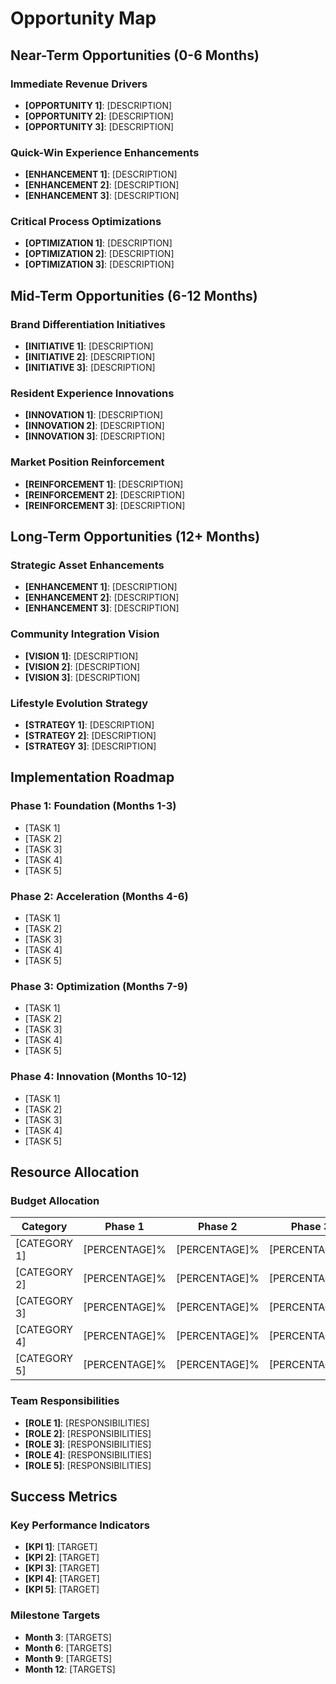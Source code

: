 # Opportunity Map

## Near-Term Opportunities (0-6 Months)

### Immediate Revenue Drivers

- **[OPPORTUNITY 1]**: [DESCRIPTION]
- **[OPPORTUNITY 2]**: [DESCRIPTION]
- **[OPPORTUNITY 3]**: [DESCRIPTION]

### Quick-Win Experience Enhancements

- **[ENHANCEMENT 1]**: [DESCRIPTION]
- **[ENHANCEMENT 2]**: [DESCRIPTION]
- **[ENHANCEMENT 3]**: [DESCRIPTION]

### Critical Process Optimizations

- **[OPTIMIZATION 1]**: [DESCRIPTION]
- **[OPTIMIZATION 2]**: [DESCRIPTION]
- **[OPTIMIZATION 3]**: [DESCRIPTION]

## Mid-Term Opportunities (6-12 Months)

### Brand Differentiation Initiatives

- **[INITIATIVE 1]**: [DESCRIPTION]
- **[INITIATIVE 2]**: [DESCRIPTION]
- **[INITIATIVE 3]**: [DESCRIPTION]

### Resident Experience Innovations

- **[INNOVATION 1]**: [DESCRIPTION]
- **[INNOVATION 2]**: [DESCRIPTION]
- **[INNOVATION 3]**: [DESCRIPTION]

### Market Position Reinforcement

- **[REINFORCEMENT 1]**: [DESCRIPTION]
- **[REINFORCEMENT 2]**: [DESCRIPTION]
- **[REINFORCEMENT 3]**: [DESCRIPTION]

## Long-Term Opportunities (12+ Months)

### Strategic Asset Enhancements

- **[ENHANCEMENT 1]**: [DESCRIPTION]
- **[ENHANCEMENT 2]**: [DESCRIPTION]
- **[ENHANCEMENT 3]**: [DESCRIPTION]

### Community Integration Vision

- **[VISION 1]**: [DESCRIPTION]
- **[VISION 2]**: [DESCRIPTION]
- **[VISION 3]**: [DESCRIPTION]

### Lifestyle Evolution Strategy

- **[STRATEGY 1]**: [DESCRIPTION]
- **[STRATEGY 2]**: [DESCRIPTION]
- **[STRATEGY 3]**: [DESCRIPTION]

## Implementation Roadmap

### Phase 1: Foundation (Months 1-3)

- [TASK 1]
- [TASK 2]
- [TASK 3]
- [TASK 4]
- [TASK 5]

### Phase 2: Acceleration (Months 4-6)

- [TASK 1]
- [TASK 2]
- [TASK 3]
- [TASK 4]
- [TASK 5]

### Phase 3: Optimization (Months 7-9)

- [TASK 1]
- [TASK 2]
- [TASK 3]
- [TASK 4]
- [TASK 5]

### Phase 4: Innovation (Months 10-12)

- [TASK 1]
- [TASK 2]
- [TASK 3]
- [TASK 4]
- [TASK 5]

## Resource Allocation

### Budget Allocation

| Category | Phase 1 | Phase 2 | Phase 3 | Phase 4 |
|----------|---------|---------|---------|---------|
| [CATEGORY 1] | [PERCENTAGE]% | [PERCENTAGE]% | [PERCENTAGE]% | [PERCENTAGE]% |
| [CATEGORY 2] | [PERCENTAGE]% | [PERCENTAGE]% | [PERCENTAGE]% | [PERCENTAGE]% |
| [CATEGORY 3] | [PERCENTAGE]% | [PERCENTAGE]% | [PERCENTAGE]% | [PERCENTAGE]% |
| [CATEGORY 4] | [PERCENTAGE]% | [PERCENTAGE]% | [PERCENTAGE]% | [PERCENTAGE]% |
| [CATEGORY 5] | [PERCENTAGE]% | [PERCENTAGE]% | [PERCENTAGE]% | [PERCENTAGE]% |

### Team Responsibilities

- **[ROLE 1]**: [RESPONSIBILITIES]
- **[ROLE 2]**: [RESPONSIBILITIES]
- **[ROLE 3]**: [RESPONSIBILITIES]
- **[ROLE 4]**: [RESPONSIBILITIES]
- **[ROLE 5]**: [RESPONSIBILITIES]

## Success Metrics

### Key Performance Indicators

- **[KPI 1]**: [TARGET]
- **[KPI 2]**: [TARGET]
- **[KPI 3]**: [TARGET]
- **[KPI 4]**: [TARGET]
- **[KPI 5]**: [TARGET]

### Milestone Targets

- **Month 3**: [TARGETS]
- **Month 6**: [TARGETS]
- **Month 9**: [TARGETS]
- **Month 12**: [TARGETS]